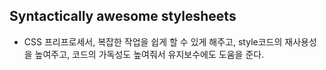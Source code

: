 ## Syntactically awesome stylesheets

- CSS 프리프로세서, 복잡한 작업을 쉽게 할 수 있게 해주고, style코드의 재사용성을 높여주고, 코드의 가독성도 높여줘서 유지보수에도 도움을 준다.

